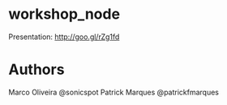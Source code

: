 workshop_node
=============


Presentation: http://goo.gl/rZg1fd

Authors
=======
Marco Oliveira @sonicspot
Patrick Marques @patrickfmarques
